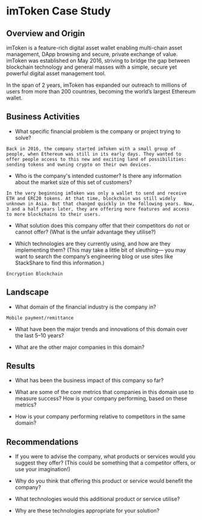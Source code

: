 # imToken Case Study

## Overview and Origin

imToken is a feature-rich digital asset wallet enabling multi-chain asset management, DApp browsing and secure, private exchange of value. imToken was established on May 2016, striving to bridge the gap between blockchain technology and general masses with a simple, secure yet powerful digital asset management tool. 

In the span of 2 years, imToken has expanded our outreach to millions of users from more than 200 countries, becoming the world’s largest Ethereum wallet. 



## Business Activities

* What specific financial problem is the company or project trying to solve?

`Back in 2016, the company started imToken with a small group of people, when Ethereum was still in its early days. They wanted to offer people access to this new and exciting land of possibilities: sending tokens and owning crypto on their own devices.`


* Who is the company's intended customer?  Is there any information about the market size of this set of customers?

`In the very beginning imToken was only a wallet to send and receive ETH and ERC20 tokens. At that time, blockchain was still widely unknown in Asia. But that changed quickly in the following years. Now, 3 and a half years later, they are offering more features and access to more blockchains to their users.`

* What solution does this company offer that their competitors do not or cannot offer? (What is the unfair advantage they utilise?)






* Which technologies are they currently using, and how are they implementing them? (This may take a little bit of sleuthing–– you may want to search the company’s engineering blog or use sites like StackShare to find this information.)

`Encryption
Blockchain`


## Landscape

* What domain of the financial industry is the company in?

`Mobile payment/remittance`

* What have been the major trends and innovations of this domain over the last 5–10 years?

* What are the other major companies in this domain?


## Results

* What has been the business impact of this company so far?

* What are some of the core metrics that companies in this domain use to measure success? How is your company performing, based on these metrics?

* How is your company performing relative to competitors in the same domain?


## Recommendations

* If you were to advise the company, what products or services would you suggest they offer? (This could be something that a competitor offers, or use your imagination!)

* Why do you think that offering this product or service would benefit the company?

* What technologies would this additional product or service utilise?

* Why are these technologies appropriate for your solution?